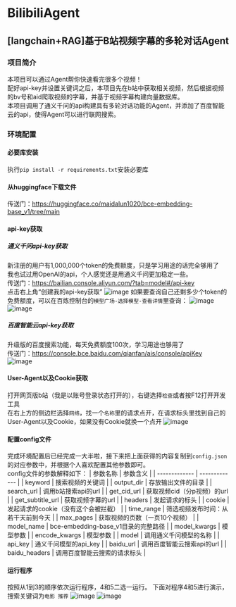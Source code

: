 # BilibiliAgent
## [langchain+RAG]基于B站视频字幕的多轮对话Agent  
### 项目简介
本项目可以通过Agent帮你快速看完很多个视频！  
配好api-key并设置关键词之后，本项目先在b站中获取相关视频，然后根据视频的bv号和aid爬取视频的字幕，并基于视频字幕构建向量数据库。  
本项目调用了通义千问的api构建具有多轮对话功能的Agent，并添加了百度智能云的api，使得Agent可以进行联网搜索。  
### 环境配置
#### 必要库安装
执行`pip install -r requirements.txt`安装必要库  
#### 从huggingface下载文件
传送门：https://huggingface.co/maidalun1020/bce-embedding-base_v1/tree/main
#### api-key获取
##### 通义千问api-key获取
新注册的用户有1,000,000个token的免费额度，只是学习用途的话完全够用了  
我也试过用OpenAI的api，个人感觉还是用通义千问更加稳定一些。  
传送门：https://bailian.console.aliyun.com/?tab=model#/api-key  
点击右上角“创建我的api-key获取”
![image](https://github.com/user-attachments/assets/58d83430-efa1-4765-8faf-7bedc1c24ba2)
如果要查询自己还剩多少个token的免费额度，可以在百炼控制台的`模型广场-选择模型-查看详情`里查询：
![image](https://github.com/user-attachments/assets/86085c78-11bc-45b8-b94a-9d0e2f2e9ed9)
![image](https://github.com/user-attachments/assets/0c6d1b8a-db00-43cc-ac3e-64d4f7a278ca)
##### 百度智能云api-key获取
升级版的百度搜索功能，每天免费额度100次，学习用途也够用了  
传送门：https://console.bce.baidu.com/qianfan/ais/console/apiKey  
![image](https://github.com/user-attachments/assets/eb65a573-d0e2-40a0-a0d9-9a58596dbf3a)
#### User-Agent以及Cookie获取
打开网页版b站（我是以账号登录状态打开的），右键选择`检查`或者按F12打开开发工具  
在右上方的侧边栏选择`网络`，找一个`名称`里的请求点开，在请求标头里找到自己的User-Agent以及Cookie，如果没有Cookie就换一个点开
![image](https://github.com/user-attachments/assets/96c52345-46a2-4775-b673-cd2b6174434c)
#### 配置config文件
完成环境配置后已经完成一大半啦，接下来把上面获得的内容复制到`config.json`的对应参数中，并根据个人喜欢配置其他参数即可。  
config文件的参数解释如下：
| 参数名称  | 参数含义 |
| ------------- | ------------- |
| keyword  | 搜索视频的关键词  |
| output_dir  | 存放输出文件的目录  |
| search_url  | 调用b站搜索api的url  |
| get_cid_url  | 获取视频cid（分p视频）的url  |
| get_subtitle_url  | 获取视频字幕的url  |
| headers  | 发起请求的标头 |
| cookie  | 发起请求的cookie（没有这个会被拦截） |
| time_range  | 筛选视频发布时间：从若干天前到今天  |
| max_pages  | 获取视频的页数（一页10个视频）  |
| model_name  | bce-embedding-base_v1目录的完整路径  |
| model_kwargs  | 模型参数  |
| encode_kwargs  | 模型参数  |
| model  | 调用通义千问模型的名称  |
| api_key  | 通义千问模型的api_key  |
| baidu_url  | 调用百度智能云搜索api的url  |
| baidu_headers  | 调用百度智能云搜索的请求标头  |
#### 运行程序
按照从1到3的顺序依次运行程序，4和5二选一运行。
下面对程序4和5进行演示，搜索关键词为`电影 推荐`
![image](https://github.com/user-attachments/assets/2ec73dd9-efa7-4957-b92c-e1f20ea08432)
![image](https://github.com/user-attachments/assets/a360699c-612a-4156-baae-c7ef788d8f5e)

